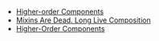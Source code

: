 - [Higher-order Components](https://gist.github.com/sebmarkbage/ef0bf1f338a7182b6775)
- [Mixins Are Dead. Long Live Composition](https://medium.com/@dan_abramov/mixins-are-dead-long-live-higher-order-components-94a0d2f9e750#.z95ob1l7x)
- [Higher-Order Components](https://zh-hant.reactjs.org/docs/higher-order-components.html)
